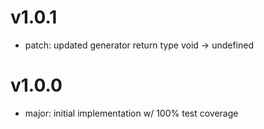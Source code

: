 # v1.0.1

- patch: updated generator return type void -> undefined

# v1.0.0

- major: initial implementation w/ 100% test coverage
